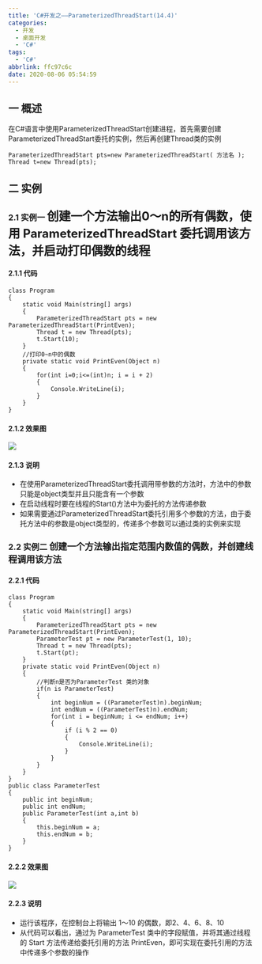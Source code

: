 ```yaml
---
title: 'C#开发之——ParameterizedThreadStart(14.4)'
categories:
  - 开发
  - 桌面开发
  - 'C#'
tags:
  - 'C#'
abbrlink: ffc97c6c
date: 2020-08-06 05:54:59
---
```

## 一 概述

在C#语言中使用ParameterizedThreadStart创建进程，首先需要创建ParameterizedThreadStart委托的实例，然后再创建Thread类的实例

```
ParameterizedThreadStart pts=new ParameterizedThreadStart( 方法名 );
Thread t=new Thread(pts);
```

<!--more-->

## 二 实例 

### 2.1 实例一 <font size=5> 创建一个方法输出0〜n的所有偶数，使用 ParameterizedThreadStart 委托调用该方法，并启动打印偶数的线程 </font>

#### 2.1.1 代码

```
class Program
{
    static void Main(string[] args)
    {
        ParameterizedThreadStart pts = new ParameterizedThreadStart(PrintEven);
        Thread t = new Thread(pts);
        t.Start(10);
    }
    //打印0~n中的偶数
    private static void PrintEven(Object n)
    {
        for(int i=0;i<=(int)n; i = i + 2)
        {
            Console.WriteLine(i);
        }
    }
}
```

#### 2.1.2 效果图
![][1]

#### 2.1.3 说明

* 在使用ParameterizedThreadStart委托调用带参数的方法时，方法中的参数只能是object类型并且只能含有一个参数
* 在启动线程时要在线程的Start()方法中为委托的方法传递参数
* 如果需要通过ParameterizedThreadStart委托引用多个参数的方法，由于委托方法中的参数是object类型的，传递多个参数可以通过类的实例来实现

### 2.2 实例二 <font size=4> 创建一个方法输出指定范围内数值的偶数，并创建线程调用该方法 </font>

#### 2.2.1 代码

```
class Program
{
    static void Main(string[] args)
    {
        ParameterizedThreadStart pts = new ParameterizedThreadStart(PrintEven);
        ParameterTest pt = new ParameterTest(1, 10);
        Thread t = new Thread(pts);
        t.Start(pt);
    }
    private static void PrintEven(Object n)
    {
        //判断n是否为ParameterTest 类的对象
        if(n is ParameterTest)
        {
            int beginNum = ((ParameterTest)n).beginNum;
            int endNum = ((ParameterTest)n).endNum;
            for(int i = beginNum; i <= endNum; i++)
            {
                if (i % 2 == 0)
                {
                    Console.WriteLine(i);
                }
            }
        }
    }
}
public class ParameterTest
{
    public int beginNum;
    public int endNum;
    public ParameterTest(int a,int b)
    {
        this.beginNum = a;
        this.endNum = b;
    }
}
```

#### 2.2.2 效果图
![][2]

#### 2.2.3 说明

*  运行该程序，在控制台上将输出 1〜10 的偶数，即2、4、6、8、10 
*  从代码可以看出，通过为 ParameterTest 类中的字段赋值，并将其通过线程的 Start 方法传递给委托引用的方法 PrintEven，即可实现在委托引用的方法中传递多个参数的操作 



[1]:https://images.pgzxc.com/csharp-parameterized-threadstart-even.png
[2]:https://images.pgzxc.com/csharp-parameterized-threadstart-more-param.png